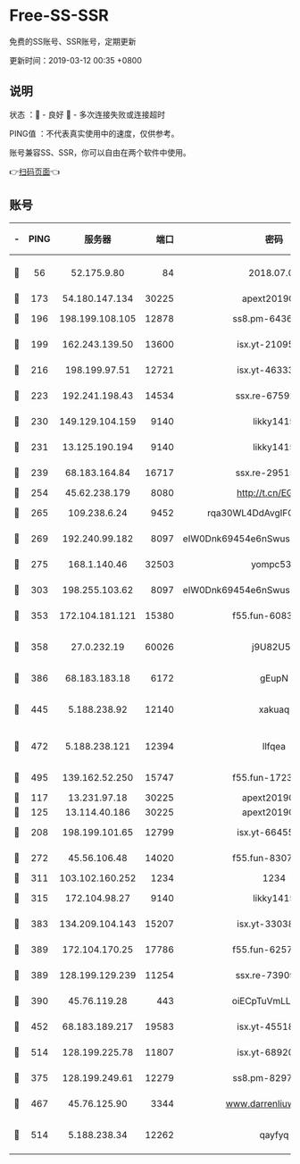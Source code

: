# Free-SS-SSR

免费的SS账号、SSR账号，定期更新

更新时间：2019-03-12 00:35 +0800

## 说明

状态     ：🙂 - 良好 🙁 - 多次连接失败或连接超时

PING值   ：不代表真实使用中的速度，仅供参考。

账号兼容SS、SSR，你可以自由在两个软件中使用。

👉[扫码页面](https://liesauer.github.io/Free-SS-SSR/)👈

## 账号

|-|PING|服务器|端口|密码|加密方式|区域|
|:----:|:----:|:-----:|-----:|:----:|:----:|:----:|
|🙂|56|52.175.9.80|84|2018.07.07|chacha20-ietf-poly1305|HK|
|🙂|173|54.180.147.134|30225|apext2019006|chacha20|KR|
|🙂|196|198.199.108.105|12878|ss8.pm-64367919|aes-256-cfb|US|
|🙂|199|162.243.139.50|13600|isx.yt-21095974|aes-256-cfb|US|
|🙂|216|198.199.97.51|12721|isx.yt-46333014|aes-256-cfb|US|
|🙂|223|192.241.198.43|14534|ssx.re-67592284|aes-256-cfb|US|
|🙂|230|149.129.104.159|9140|likky1415|aes-256-cfb|HK|
|🙂|231|13.125.190.194|9140|likky1415|aes-256-cfb|KR|
|🙂|239|68.183.164.84|16717|ssx.re-29515291|aes-256-cfb|US|
|🙂|254|45.62.238.179|8080|http://t.cn/EGJIyrl|rc4-md5|CA|
|🙂|265|109.238.6.24|9452|rqa30WL4DdAvgIFG6Fs3znzTa|aes-256-cfb|FR|
|🙂|269|192.240.99.182|8097|eIW0Dnk69454e6nSwuspv9DmS201tQ0D|aes-256-cfb|US|
|🙂|275|168.1.140.46|32503|yompc535|aes-256-cfb|AU|
|🙂|303|198.255.103.62|8097|eIW0Dnk69454e6nSwuspv9DmS201tQ0D|aes-256-cfb|US|
|🙂|353|172.104.181.121|15380|f55.fun-60831273|aes-256-cfb|SG|
|🙂|358|27.0.232.19|60026|j9U82U53|xchacha20-ietf-poly1305|HK|
|🙂|386|68.183.183.18|6172|gEupN|aes-256-cfb|SG|
|🙂|445|5.188.238.92|12140|xakuaq|chacha20-ietf-poly1305|BR|
|🙂|472|5.188.238.121|12394|llfqea|chacha20-ietf-poly1305|BR|
|🙂|495|139.162.52.250|15747|f55.fun-17230136|aes-256-cfb|SG|
|🙂|117|13.231.97.18|30225|apext2019006|chacha20|JP|
|🙂|125|13.114.40.186|30225|apext2019006|chacha20|JP|
|🙂|208|198.199.101.65|12799|isx.yt-66455853|aes-256-cfb|US|
|🙂|272|45.56.106.48|14020|f55.fun-83074215|aes-256-cfb|US|
|🙂|311|103.102.160.252|1234|1234|rc4-md5|JP|
|🙂|315|172.104.98.27|9140|likky1415|aes-256-cfb|JP|
|🙂|383|134.209.104.143|15207|isx.yt-33038399|aes-256-cfb|SG|
|🙂|389|172.104.170.25|17786|f55.fun-62574442|aes-256-cfb|SG|
|🙂|389|128.199.129.239|11254|ssx.re-73909730|aes-256-cfb|SG|
|🙂|390|45.76.119.28|443|oiECpTuVmLLxk4Ts|aes-256-cfb|AU|
|🙂|452|68.183.189.217|19583|isx.yt-45518424|aes-256-cfb|SG|
|🙂|514|128.199.225.78|11807|isx.yt-68920390|aes-256-cfb|SG|
|🙁|375|128.199.249.61|12279|ss8.pm-82976192|aes-256-cfb|SG|
|🙁|467|45.76.125.90|3344|www.darrenliuwei.com|aes-256-cfb|AU|
|🙁|514|5.188.238.34|12262|qayfyq|chacha20-ietf-poly1305|BR|
